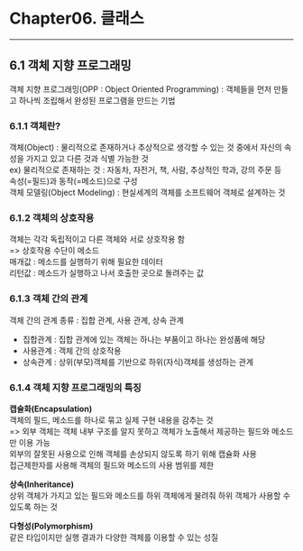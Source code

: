 # Chapter06. 클래스
<hr/>

## 6.1 객체 지향 프로그래밍
객체 지향 프로그래밍(OPP : Object Oriented Programming) : 객체들을 먼저 만들고 하나씩 조립해서 완성된 프로그램을 만드는 기법

### 6.1.1 객체란?
객체(Object) : 물리적으로 존재하거나 추상적으로 생각할 수 있는 것 중에서 자신의 속성을 가지고 있고 다른 것과 식별 가능한 것<br>
ex) 물리적으로 존재하는 것 : 자동차, 자전거, 책, 사람, 추상적인 학과, 강의 주문 등<br>
			  속성(=필드)과 동작(=메소드)으로 구성<br>
객체 모델링(Object Modeling) : 현실세계의 객체를 소프트웨어 객체로 설계하는 것

### 6.1.2 객체의 상호작용
객체는 각각 독립적이고 다른 객체와 서로 상호작용 함<br>
=> 상호작용 수단이 메소드<br>
매개값 : 메소드를 실행하기 위해 필요한 데이터<br>
리턴값 : 메소드가 실행하고 나서 호출한 곳으로 돌려주는 값

### 6.1.3 객체 간의 관계
객체 간의 관계 종류 : 집합 관계, 사용 관계, 상속 관계<br>
- 집합관계 : 집합 관계에 있는 객체는 하나는 부품이고 하나는 완성품에 해당
- 사용관계 : 객체 간의 상호작용 <br>
- 상속관계 : 상위(부모)객체를 기반으로 하위(자식)객체를 생성하는 관계

### 6.1.4 객체 지향 프로그래밍의 특징
**캡슐화(Encapsulation)** <br>
객체의 필드, 메소드를 하나로 묶고 실제 구현 내용을 감추는 것<br>
 => 외부 객체는 객체 내부 구조를 알지 못하고 객체가 노출해서 제공하는 필드와 메소드만 이용 가능<br>
 외부의 잘못된 사용으로 인해 객체를 손상되지 않도록 하기 위해 캡슐화 사용<br>
 접근제한자를 사용해 객체의 필드와 메소드의 사용 범위를 제한<br>
 
 **상속(Inheritance)** <br>
 상위 객체가 가지고 있는 필드와 메소드를 하위 객체에게 물려줘 하위 객체가 사용할 수 있도록 하는 것
 
 **다형성(Polymorphism)** <br>
 같은 타입이지만 실행 결과가 다양한 객체를 이용할 수 있는 성질
 